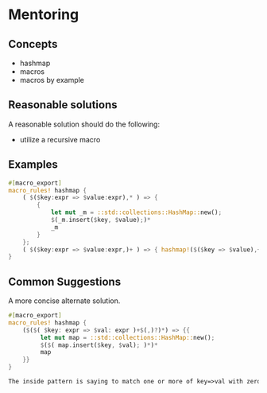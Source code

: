 # Mentoring

## Concepts

- hashmap
- macros
- macros by example

## Reasonable solutions

A reasonable solution should do the following:

- utilize a recursive macro

## Examples

```rust
#[macro_export]
macro_rules! hashmap {
    ( $($key:expr => $value:expr),* ) => {
        {
            let mut _m = ::std::collections::HashMap::new();
            $(_m.insert($key, $value);)*
            _m
        }
    };
    ( $($key:expr => $value:expr,)+ ) => { hashmap!($($key => $value),+) }
}
```

## Common Suggestions

A more concise alternate solution.
```rust
#[macro_export]
macro_rules! hashmap {
    ($($( $key: expr => $val: expr )+$(,)?)*) => {{
         let mut map = ::std::collections::HashMap::new();
         $($( map.insert($key, $val); )*)*
         map
    }}
}
```
```markdown
The inside pattern is saying to match one or more of key=>val with zero or one comma after it. The outside pattern is saying there could be zero or more of the inside pattern, which takes care of `test_empty`.
```
